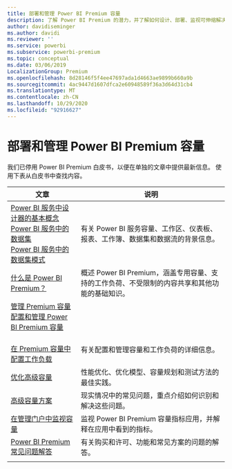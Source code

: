 ```yaml
---
title: 部署和管理 Power BI Premium 容量
description: 了解 Power BI Premium 的潜力，并了解如何设计、部署、监视可伸缩解决方案并对其进行故障排除。
author: davidiseminger
ms.author: davidi
ms.reviewer: ''
ms.service: powerbi
ms.subservice: powerbi-premium
ms.topic: conceptual
ms.date: 03/06/2019
LocalizationGroup: Premium
ms.openlocfilehash: 8d28146f5f4ee47697ada1d4663ae9899b660a9b
ms.sourcegitcommit: 4ac9447d1607dfca2e60948589f36a3d64d31cb4
ms.translationtype: MT
ms.contentlocale: zh-CN
ms.lasthandoff: 10/29/2020
ms.locfileid: "92916627"
---
```

# <a name="deploying-and-managing-power-bi-premium-capacities"></a>部署和管理 Power BI Premium 容量

我们已停用 Power BI Premium 白皮书，以便在单独的文章中提供最新信息。 使用下表从白皮书中查找内容。 

| 文章 | 说明 |
|-----|----|
| [Power BI 服务中设计器的基本概念](../fundamentals/service-basic-concepts.md)</br>[Power BI 服务中的数据集](../connect-data/service-datasets-understand.md)</br>[Power BI 服务中的数据集模式](../connect-data/service-dataset-modes-understand.md) | 有关 Power BI 服务容量、工作区、仪表板、报表、工作簿、数据集和数据流的背景信息。 |
| [什么是 Power BI Premium？](../admin/service-premium-what-is.md) | 概述 Power BI Premium，涵盖专用容量、支持的工作负荷、不受限制的内容共享和其他功能的基础知识。  |
| [管理 Premium 容量](../admin/service-premium-capacity-manage.md)</br>[配置和管理 Power BI Premium 容量](../admin/service-admin-premium-manage.md)
</br>[在 Premium 容量中配置工作负载](../admin/service-admin-premium-workloads.md) | 有关配置和管理容量和工作负荷的详细信息。 |
| [优化高级容量](../admin/service-premium-capacity-optimize.md) | 性能优化、优化模型、容量规划和测试方法的最佳实践。 |
| [高级容量方案](../admin/service-premium-capacity-scenarios.md) | 现实情况中的常见问题，重点介绍如何识别和解决这些问题。 |
| [在管理门户中监视容量](../admin/service-admin-premium-monitor-portal.md) | 监视 Power BI Premium 容量指标应用，并解释在应用中看到的指标。 |
| [Power BI Premium 常见问题解答](../admin/service-premium-faq.md) | 有关购买和许可、功能和常见方案的问题的解答。 |
| | |
